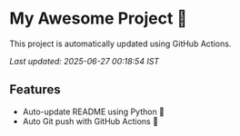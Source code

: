 # My Awesome Project 🚀

This project is automatically updated using GitHub Actions.

_Last updated: 2025-06-27 00:18:54 IST_

## Features
- Auto-update README using Python 🐍
- Auto Git push with GitHub Actions 🤖
